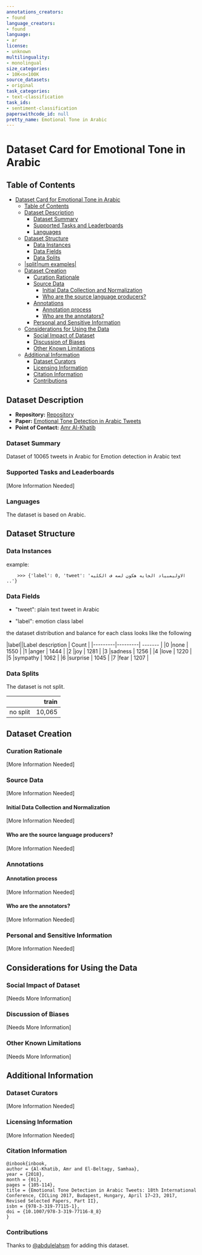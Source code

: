 ```yaml
---
annotations_creators:
- found
language_creators:
- found
language:
- ar
license:
- unknown
multilinguality:
- monolingual
size_categories:
- 10K<n<100K
source_datasets:
- original
task_categories:
- text-classification
task_ids:
- sentiment-classification
paperswithcode_id: null
pretty_name: Emotional Tone in Arabic
---
```


# Dataset Card for Emotional Tone in Arabic

## Table of Contents
- [Dataset Card for Emotional Tone in Arabic](#dataset-card-for-emotional-tone-in-arabic)
  - [Table of Contents](#table-of-contents)
  - [Dataset Description](#dataset-description)
    - [Dataset Summary](#dataset-summary)
    - [Supported Tasks and Leaderboards](#supported-tasks-and-leaderboards)
    - [Languages](#languages)
  - [Dataset Structure](#dataset-structure)
    - [Data Instances](#data-instances)
    - [Data Fields](#data-fields)
    - [Data Splits](#data-splits)
  - [|split|num examples|](#splitnum-examples)
  - [Dataset Creation](#dataset-creation)
    - [Curation Rationale](#curation-rationale)
    - [Source Data](#source-data)
      - [Initial Data Collection and Normalization](#initial-data-collection-and-normalization)
      - [Who are the source language producers?](#who-are-the-source-language-producers)
    - [Annotations](#annotations)
      - [Annotation process](#annotation-process)
      - [Who are the annotators?](#who-are-the-annotators)
    - [Personal and Sensitive Information](#personal-and-sensitive-information)
  - [Considerations for Using the Data](#considerations-for-using-the-data)
    - [Social Impact of Dataset](#social-impact-of-dataset)
    - [Discussion of Biases](#discussion-of-biases)
    - [Other Known Limitations](#other-known-limitations)
  - [Additional Information](#additional-information)
    - [Dataset Curators](#dataset-curators)
    - [Licensing Information](#licensing-information)
    - [Citation Information](#citation-information)
    - [Contributions](#contributions)

## Dataset Description

- **Repository:** [Repository](https://github.com/AmrMehasseb/Emotional-Tone)
- **Paper:** [Emotional Tone Detection in Arabic Tweets](https://www.researchgate.net/publication/328164296_Emotional_Tone_Detection_in_Arabic_Tweets_18th_International_Conference_CICLing_2017_Budapest_Hungary_April_17-23_2017_Revised_Selected_Papers_Part_II)
- **Point of Contact:** [Amr Al-Khatib](https://github.com/AmrMehasseb)

### Dataset Summary

Dataset of 10065 tweets in Arabic for Emotion detection in Arabic text

### Supported Tasks and Leaderboards

[More Information Needed]

### Languages

The dataset is based on Arabic.

## Dataset Structure

### Data Instances

example: 
```
    >>> {'label': 0, 'tweet': 'الاوليمبياد الجايه هكون لسه ف الكليه ..'}
```

### Data Fields

- "tweet": plain text tweet in Arabic

- "label": emotion class label

the dataset distribution and balance for each class looks like the following

|label||Label description |  Count    |
|---------|---------|  -------  | 
|0        |none     |   1550    |
|1        |anger    |   1444    |
|2        |joy      |   1281    |
|3        |sadness  |   1256    |
|4        |love     |   1220    |
|5        |sympathy |   1062    |
|6        |surprise |   1045    |
|7        |fear     |   1207    |

### Data Splits

The dataset is not split. 

|          |   train |
|----------|--------:|
| no split |  10,065 |

## Dataset Creation

### Curation Rationale

[More Information Needed]

### Source Data

[More Information Needed]

#### Initial Data Collection and Normalization

[More Information Needed]

#### Who are the source language producers?

[More Information Needed]

### Annotations



#### Annotation process

[More Information Needed]

#### Who are the annotators?

[More Information Needed]

### Personal and Sensitive Information

[More Information Needed]

## Considerations for Using the Data

### Social Impact of Dataset

[Needs More Information]

### Discussion of Biases

[Needs More Information]

### Other Known Limitations

[Needs More Information]

## Additional Information

### Dataset Curators

[More Information Needed]

### Licensing Information

[More Information Needed]

### Citation Information

```
@inbook{inbook,
author = {Al-Khatib, Amr and El-Beltagy, Samhaa},
year = {2018},
month = {01},
pages = {105-114},
title = {Emotional Tone Detection in Arabic Tweets: 18th International Conference, CICLing 2017, Budapest, Hungary, April 17–23, 2017, Revised Selected Papers, Part II},
isbn = {978-3-319-77115-1},
doi = {10.1007/978-3-319-77116-8_8}
}
```

### Contributions

Thanks to [@abdulelahsm](https://github.com/abdulelahsm) for adding this dataset.